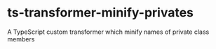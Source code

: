 # ts-transformer-minify-privates

A TypeScript custom transformer which minify names of private class members
